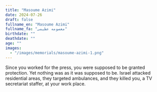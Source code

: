 ```yaml
---
title: "Masoume Azimi"
date: 2024-07-26
draft: false
fullname_en: "Masoume Azimi"
fullname_fa: "معصومه عظیمی"
birthdate: ""
deathdate: ""
age: ""
images:
  - "/images/memorials/masoume-azimi-1.png"
---
```


Since you worked for the press, you were supposed to be granted protection. Yet nothing was as it was supposed to be. Israel attacked residential areas, they targeted ambulances, and they killed you, a TV secretariat staffer, at your work place.